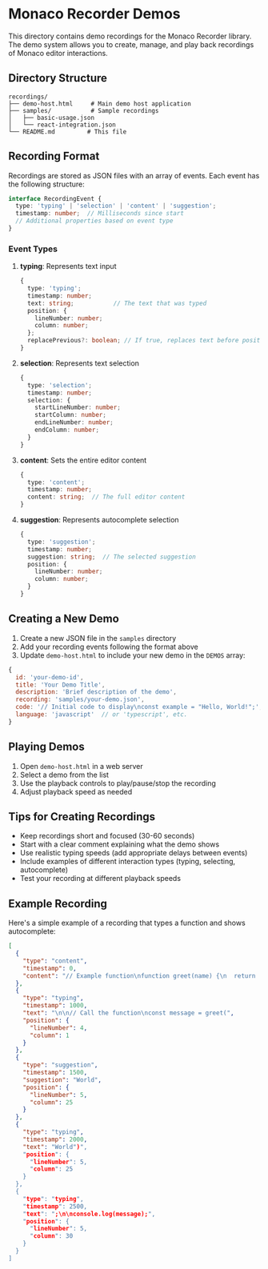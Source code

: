 # Monaco Recorder Demos

This directory contains demo recordings for the Monaco Recorder library. The demo system allows you to create, manage, and play back recordings of Monaco editor interactions.

## Directory Structure

```
recordings/
├── demo-host.html     # Main demo host application
├── samples/           # Sample recordings
│   ├── basic-usage.json
│   └── react-integration.json
└── README.md         # This file
```

## Recording Format

Recordings are stored as JSON files with an array of events. Each event has the following structure:

```typescript
interface RecordingEvent {
  type: 'typing' | 'selection' | 'content' | 'suggestion';
  timestamp: number;  // Milliseconds since start
  // Additional properties based on event type
}
```

### Event Types

1. **typing**: Represents text input
   ```typescript
   {
     type: 'typing';
     timestamp: number;
     text: string;           // The text that was typed
     position: {
       lineNumber: number;
       column: number;
     };
     replacePrevious?: boolean; // If true, replaces text before position
   }
   ```

2. **selection**: Represents text selection
   ```typescript
   {
     type: 'selection';
     timestamp: number;
     selection: {
       startLineNumber: number;
       startColumn: number;
       endLineNumber: number;
       endColumn: number;
     }
   }
   ```

3. **content**: Sets the entire editor content
   ```typescript
   {
     type: 'content';
     timestamp: number;
     content: string;  // The full editor content
   }
   ```

4. **suggestion**: Represents autocomplete selection
   ```typescript
   {
     type: 'suggestion';
     timestamp: number;
     suggestion: string;  // The selected suggestion
     position: {
       lineNumber: number;
       column: number;
     }
   }
   ```

## Creating a New Demo

1. Create a new JSON file in the `samples` directory
2. Add your recording events following the format above
3. Update `demo-host.html` to include your new demo in the `DEMOS` array:

```javascript
{
  id: 'your-demo-id',
  title: 'Your Demo Title',
  description: 'Brief description of the demo',
  recording: 'samples/your-demo.json',
  code: '// Initial code to display\nconst example = "Hello, World!";',
  language: 'javascript'  // or 'typescript', etc.
}
```

## Playing Demos

1. Open `demo-host.html` in a web server
2. Select a demo from the list
3. Use the playback controls to play/pause/stop the recording
4. Adjust playback speed as needed

## Tips for Creating Recordings

- Keep recordings short and focused (30-60 seconds)
- Start with a clear comment explaining what the demo shows
- Use realistic typing speeds (add appropriate delays between events)
- Include examples of different interaction types (typing, selecting, autocomplete)
- Test your recording at different playback speeds

## Example Recording

Here's a simple example of a recording that types a function and shows autocomplete:

```json
[
  {
    "type": "content",
    "timestamp": 0,
    "content": "// Example function\nfunction greet(name) {\n  return 'Hello, ' + name;\n}"
  },
  {
    "type": "typing",
    "timestamp": 1000,
    "text": "\n\n// Call the function\nconst message = greet(",
    "position": {
      "lineNumber": 4,
      "column": 1
    }
  },
  {
    "type": "suggestion",
    "timestamp": 1500,
    "suggestion": "World",
    "position": {
      "lineNumber": 5,
      "column": 25
    }
  },
  {
    "type": "typing",
    "timestamp": 2000,
    "text": "World")",
    "position": {
      "lineNumber": 5,
      "column": 25
    }
  },
  {
    "type": "typing",
    "timestamp": 2500,
    "text": ";\n\nconsole.log(message);",
    "position": {
      "lineNumber": 5,
      "column": 30
    }
  }
]
```
